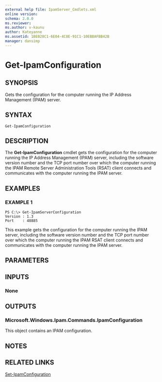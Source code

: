 ```yaml
---
external help file: IpamServer_Cmdlets.xml
online version: 
schema: 2.0.0
ms.reviewer:
ms.author: v-kaunu
author: Kateyanne
ms.assetid: 1BEB28C1-6E04-4C8E-91C1-10EB8AFBB42B
manager: dansimp
---
```


# Get-IpamConfiguration

## SYNOPSIS
Gets the configuration for the computer running the IP Address Management (IPAM) server.

## SYNTAX

```
Get-IpamConfiguration
```

## DESCRIPTION
The **Get-IpamConfiguration** cmdlet gets the configuration for the computer running the IP Address Management (IPAM) server, including the software version number and the TCP port number over which the computer running the IPAM Remote Server Administration Tools (RSAT) client connects and communicates with the computer running the IPAM server.

## EXAMPLES

### EXAMPLE 1
```
PS C:\> Get-IpamServerConfiguration
Version : 1.3 
Port    : 48885
```

This example gets the configuration for the computer running the IPAM server, including the software version number and the TCP port number over which the computer running the IPAM RSAT client connects and communicates with the computer running the IPAM server.

## PARAMETERS

## INPUTS

### None

## OUTPUTS

### Microsoft.Windows.Ipam.Commands.IpamConfiguration
This object contains an IPAM configuration.

## NOTES

## RELATED LINKS

[Set-IpamConfiguration](./Set-IpamConfiguration.md)

